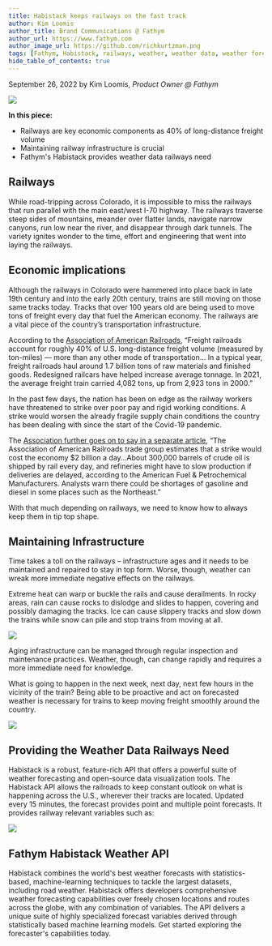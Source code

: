 ```yaml
---
title: Habistack keeps railways on the fast track
author: Kim Loomis
author_title: Brand Communications @ Fathym
author_url: https://www.fathym.com
author_image_url: https://github.com/richkurtzman.png
tags: [Fathym, Habistack, railways, weather, weather data, weather forecasts, Habistack and railways, IoT]
hide_table_of_contents: true
---
```


September 26, 2022 by Kim Loomis, _Product Owner @ Fathym_

![](https://www.fathym.com/img/trainmountains.jpg)


**In this piece:** 

- Railways are key economic components as 40% of long-distance freight volume
- Maintaining railway infrastructure is crucial
- Fathym's Habistack provides weather data railways need


## Railways 

While road-tripping across Colorado, it is impossible to miss the railways that run parallel with the main east/west I-70 highway. The railways traverse steep sides of mountains, meander over flatter lands, navigate narrow canyons, run low near the river, and disappear through dark tunnels. The variety ignites wonder to the time, effort and engineering that went into laying the railways.  

## Economic implications 

Although the railways in Colorado were hammered into place back in late 19th century and into the early 20th century, trains are still moving on those same tracks today. Tracks that over 100 years old are being used to move tons of freight every day that fuel the American economy. The railways are a vital piece of the country’s transportation infrastructure. 

According to the [Association of American Railroads](https://www.aar.org/facts-figures#Fuel-efficiency), “Freight railroads account for roughly 40% of U.S. long-distance freight volume (measured by ton-miles) — more than any other mode of transportation... In a typical year, freight railroads haul around 1.7 billion tons of raw materials and finished goods. Redesigned railcars have helped increase average tonnage. In 2021, the average freight train carried 4,082 tons, up from 2,923 tons in 2000.” 

In the past few days, the nation has been on edge as the railway workers have threatened to strike over poor pay and rigid working conditions. A strike would worsen the already fragile supply chain conditions the country has been dealing with since the start of the Covid-19 pandemic.  

The [Association further goes on to say in a separate article](https://www.pbs.org/newshour/economy/how-a-nationwide-rail-strike-could-impact-consumers-businesses#:~:text=The%20Association%20of%20American%20Railroads,the%20American%20Fuel%20%26%20Petrochemical%20Manufacturers.), “The Association of American Railroads trade group estimates that a strike would cost the economy $2 billion a day…About 300,000 barrels of crude oil is shipped by rail every day, and refineries might have to slow production if deliveries are delayed, according to the American Fuel & Petrochemical Manufacturers. Analysts warn there could be shortages of gasoline and diesel in some places such as the Northeast.” 

With that much depending on railways, we need to know how to always keep them in tip top shape.  

## Maintaining Infrastructure 

Time takes a toll on the railways – infrastructure ages and it needs to be maintained and repaired to stay in top form. Worse, though, weather can wreak more immediate negative effects on the railways. 

Extreme heat can warp or buckle the rails and cause derailments. In rocky areas, rain can cause rocks to dislodge and slides to happen, covering and possibly damaging the tracks. Ice can cause slippery tracks and slow down the trains while snow can pile and stop trains from moving at all. 

![](https://www.fathym.com/img/snowtrain.jpg)

Aging infrastructure can be managed through regular inspection and maintenance practices. Weather, though, can change rapidly and requires a more immediate need for knowledge. 

What is going to happen in the next week, next day, next few hours in the vicinity of the train? Being able to be proactive and act on forecasted weather is necessary for trains to keep moving freight smoothly around the country. 

![](https://www.fathym.com/img/railway.jpg)

## Providing the Weather Data Railways Need 

Habistack is a robust, feature-rich API that offers a powerful suite of weather forecasting and open-source data visualization tools. The Habistack API allows the railroads to keep constant outlook on what is happening across the U.S., wherever their tracks are located. Updated every 15 minutes, the forecast provides point and multiple point forecasts. It provides railway relevant variables such as:  

![](https://www.fathym.com/img/habistackchart.png)

## Fathym Habistack Weather API 

Habistack combines the world's best weather forecasts with statistics-based, machine-learning techniques to tackle the largest datasets, including road weather. Habistack offers developers comprehensive weather forecasting capabilities over freely chosen locations and routes across the globe, with any combination of variables. The API delivers a unique suite of highly specialized forecast variables derived through statistically based machine learning models. Get started exploring the forecaster's capabilities today. 